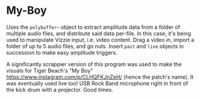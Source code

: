 # My-Boy
Uses the `polybuffer~` object to extract amplitude data from a folder of multiple audio files, and distribute said data per-file. In this case, it's being used to manipulate Vizzie input, i.e. video content. Drag a video in, import a folder of up to 5 audio files, and go nuts. Insert `past` and `line` objects in succession to make easy amplitude triggers.

A significantly scrappier version of this program was used to make the visuals for Tiger Beach's "My Boy" https://www.instagram.com/p/CLHQFKJnZeH/ (hence the patch's name). It was eventually used live too! USB Rock Band microphone right in front of the kick drum with a projector. Good times.
